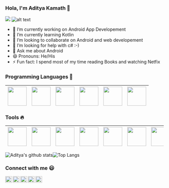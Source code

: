 ### Hola, I'm Aditya Kamath 👋
![](https://komarev.com/ghpvc/?username=adityakamath16&color=red)
![alt text](https://github.com/adityakamath16/adityakamath16/blob/master/images/banner/banner.jpg)
- 🔭 I’m currently working on Android App Developement
- 🌱 I’m currently learning Kotlin
- 👯 I’m looking to collaborate on Android and web developement
- 🤔 I’m looking for help with c# :-)
- 💬 Ask me about Android
- 😄 Pronouns: He/His
- ⚡ Fun fact: I spend most of my time reading Books and watching Netfix


### Programming Languages  :rocket:
|<img src="https://github.com/adityakamath16/adityakamath16/blob/master/images/Programming_languages/javalogo.png" width=60> | <img src="https://github.com/adityakamath16/adityakamath16/blob/master/images/Programming_languages/1024px-Python-logo-notext.svg.png" width=60> |<img src="https://github.com/adityakamath16/adityakamath16/blob/master/images/Programming_languages/kotlin_logo.jpg" width=60> | <img src="https://github.com/adityakamath16/adityakamath16/blob/master/images/Programming_languages/logo-html-5.png" width=60> |<img src="https://github.com/adityakamath16/adityakamath16/blob/master/images/Programming_languages/phplogo.png" width=60> |<img src="https://github.com/adityakamath16/adityakamath16/blob/master/images/Programming_languages/dart.png" width=60> |
|:---:|:---:|:---:|:---:|:---:|:---:|


### Tools :fire:
|<img src="https://github.com/adityakamath16/adityakamath16/blob/master/images/tools/1200px-Android_Studio_icon.svg.png" width=60>| <img src="https://github.com/adityakamath16/adityakamath16/blob/master/images/tools/intellij-idea_logo_300x300.png" width=60>| <img src="https://github.com/adityakamath16/adityakamath16/blob/master/images/tools/Adobe_Brackets_v0.0.x_icon.png" width=60>|  <img src="https://github.com/adityakamath16/adityakamath16/blob/master/images/tools/firebase.png" width=60> | <img src="https://github.com/adityakamath16/adityakamath16/blob/master/images/tools/25231.svg" width=60> |<img src="https://github.com/adityakamath16/adityakamath16/blob/master/images/tools/logo-stable.png" width=60> |<img src="https://github.com/adityakamath16/adityakamath16/blob/master/images/tools/flutter.png" width=60> |
|:---:|:---:|:---:|:---:|:---:|:---:|:---:|

![Aditya's github stats](https://github-readme-stats.vercel.app/api?username=adityakamath16)![Top Langs](https://github-readme-stats.vercel.app/api/top-langs/?username=adityakamath16&layout=compact)


### Connect with me :smiley:
<a href="https://twitter.com/adityakamath__">
  <img align="left" alt="Aditya Kamath Twitter" width="21px" src="https://github.com/adityakamath16/adityakamath16/blob/master/images/connect_with_me_images/twitter.svg" />
</a>
<a href="https://www.linkedin.com/in/adityakamath16/">
  <img align="left" alt="Aditya Kamath Linkdin" width="21px" src="https://github.com/adityakamath16/adityakamath16/blob/master/images/connect_with_me_images/linkedin.svg" />
</a>
<a href="https://www.instagram.com/adityakamath__/">
  <img align="left" alt="Aditya Kamath Instagram" width="21px" src="https://github.com/adityakamath16/adityakamath16/blob/master/images/connect_with_me_images/instagram-main.svg" />
</a>
<a href="https://www.facebook.com/adityakamath16">
  <img align="left" alt="Aditya Kamath Facebook" width="21px" src="https://github.com/adityakamath16/adityakamath16/blob/master/images/connect_with_me_images/facebook.svg" />
</a>
<a href="https://www.argsinfotech.com/">
  <img align="left" alt="Aditya Kamath Facebook" width="21px" src="https://github.com/adityakamath16/adityakamath16/blob/master/images/connect_with_me_images/www.svg"  />
</a>
